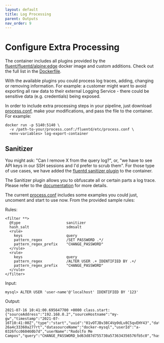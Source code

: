 ```yaml
---
layout: default
title: Log Processing
parent: Outputs
nav_order: 9
---
```

# Configure Extra Processing

The container includes all plugins provided by the [fluent/fluentd/alpine:edge](https://hub.docker.com/r/fluent/fluentd/) docker image and custom additions. Check out the full list in the [Dockerfile](../Dockerfile).

With the available plugins you could process log traces, adding, changing or removing information. For example: a customer might want to avoid exporting all raw data to their external Logging Service - there could be sensitive data (e.g. credentials) being exposed.

In order to include extra processing steps in your pipeline, just download [process.conf](../fluentd/etc/process.conf), make your modifications, and pass the file to the container. For example:
```
docker run -p 5140:5140 \
  -v /path-to-your/process.conf:/fluentd/etc/process.conf \
  <env-variables> log-export-container 
```

## Sanitizer

You might ask: "Can I remove X from the query log?", or, "we have to see API keys in our SSH sessions and I'd prefer to scrub them". For those type of use cases, we have added the [fluentd sanitizer plugin](https://github.com/fluent/fluent-plugin-sanitizer) to the container.

The Sanitizer plugin allows you to obfuscate all or certain parts a log trace. Please refer to the [documentation](https://github.com/fluent/fluent-plugin-sanitizer) for more details.

The current [process.conf](../fluentd/etc/process.conf) includes some examples you could just, uncoment and start to use now. From the provided sample rules:

Rules:
```
<filter **>
  @type                     sanitizer
  hash_salt                 sdmsalt
  <rule> 
    keys                    query
    pattern_regex           /SET PASSWORD .*/
    pattern_regex_prefix    "CHANGE_PASSWORD"
  </rule>
  <rule> 
    keys                    query
    pattern_regex           /ALTER USER .+ IDENTIFIED BY .+/
    pattern_regex_prefix    "CHANGE_PASSWORD"
  </rule>
</filter>
```

Input:
```
mysql> ALTER USER 'user-name'@'localhost' IDENTIFIED BY '123'
```

Output:
```
2021-07-16 10:41:00.695647700 +0000 class.start: {"sourceAddress":"192.168.0.2","sourceHostname":"my-gw","timestamp":"2021-07-16T10:41:00Z","type":"start","uuid":"01vOTJBv38C4Vp9dLv8C5qvEHY43","datasourceId":"rs-26a4c33360a277rt","datasourceName":"docker-mysql","userId":"a-0326fcc060460b7d","userName":"Rodolfo Me Campos","query":"CHANGE_PASSWORD_bd63d87d755730a573634356576fb5c0","hash":"aa85c84cc24b53336a355c99978e3e935f544bf2"}
```
